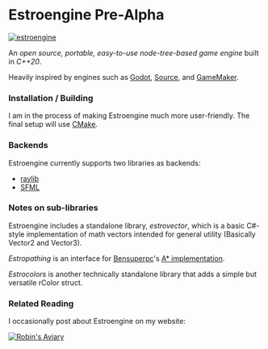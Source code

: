 # Estroengine Pre-Alpha
[![estroengine](https://robinsaviary.com/gifs/estroengine.gif)](https://blinkies.cafe/?s=0023-trans-pride)

An *open source, portable, easy-to-use node-tree-based game engine* built in *C++20*.

Heavily inspired by engines such as [Godot](https://godotengine.org/), [Source](https://developer.valvesoftware.com/wiki/SDK_Docs), and [GameMaker](https://gamemaker.io/en).

### Installation / Building

I am in the process of making Estroengine much more user-friendly. The final setup will use [CMake](https://cmake.org/).

### Backends

Estroengine currently supports two libraries as backends:
* [raylib](https://www.raylib.com/)
* [SFML](https://www.sfml-dev.org/)

### Notes on sub-libraries

Estroengine includes a standalone library, *estrovector*, which is a basic C#-style implementation of math vectors intended for general utility (Basically Vector2 and Vector3).

*Estropathing* is an interface for [Bensuperpc](https://github.com/bensuperpc)'s [A* implementation](https://github.com/bensuperpc/astar).

*Estrocolors* is another technically standalone library that adds a simple but versatile rColor struct.

### Related Reading

I occasionally post about Estroengine on my website:

[![Robin's Aviary](https://robinsaviary.com/robins-aviary.gif)](https://robinsaviary.com)
